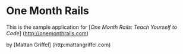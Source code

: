 # One Month Rails

This is the sample application for
[*One Month Rails: Teach Yourself to Code*] (http://onemonthrails.com)

by [Mattan Griffel] (http:mattangriffel.com)